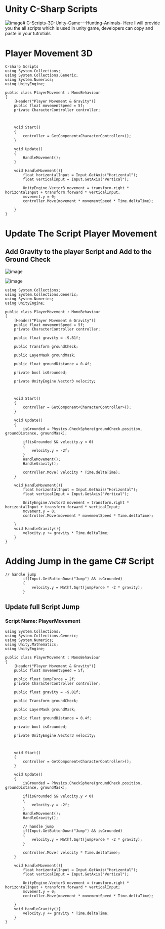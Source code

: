 # Unity C-Sharp Scripts
![image](https://github.com/user-attachments/assets/9b4ee461-e6b8-4458-98ff-7a1dfbfeb775)# C-Scripts-3D-Unity-Game---Hunting-Animals-
Here I will provide you the all scripts which is used in unity game, developers can copy and paste in your tutrotials

# Player Movement 3D
```
C-Sharp Scripts
using System.Collections;
using System.Collections.Generic;
using System.Numerics;
using UnityEngine;

public class PlayerMovement : MonoBehaviour
{
    [Header("Player Movement & Gravity")]
    public float movementSpeed = 5f;
    private CharacterController controller;
    


    void Start()
    {
        controller = GetComponent<CharacterController>();
    }

    void Update()
    {
        HandleMovement();
    }

    void HandleMovement(){
        float horizontalInput = Input.GetAxis("Horizontal");
        float verticalInput = Input.GetAxis("Vertical");

        UnityEngine.Vector3 movement = transform.right * horizontalInput + transform.forward * verticalInput;
        movement.y = 0;
        controller.Move(movement * movementSpeed * Time.deltaTime);

    }
}
```

# Update The Script Player Movement
## Add Gravity to the player Script and Add to the Ground Check
![image](https://github.com/user-attachments/assets/28fec217-e0df-4674-bf8c-026fe5a630ff)

![image](https://github.com/user-attachments/assets/55e295bb-083f-4d31-9e80-a18f42565683)

```
using System.Collections;
using System.Collections.Generic;
using System.Numerics;
using UnityEngine;

public class PlayerMovement : MonoBehaviour
{
    [Header("Player Movement & Gravity")]
    public float movementSpeed = 5f;
    private CharacterController controller;

    public float gravity = -9.81f;
    
    public Transform groundCheck;

    public LayerMask groundMask;

    public float groundDistance = 0.4f;

    private bool isGrounded;
    
    private UnityEngine.Vector3 velocity;



    void Start()
    {
        controller = GetComponent<CharacterController>();
    }

    void Update()
    {
        isGrounded = Physics.CheckSphere(groundCheck.position, groundDistance, groundMask);

        if(isGrounded && velocity.y < 0)
        {
            velocity.y = -2f;
        }
        HandleMovement();
        HandleGravity();

        controller.Move( velocity * Time.deltaTime);
    }

    void HandleMovement(){
        float horizontalInput = Input.GetAxis("Horizontal");
        float verticalInput = Input.GetAxis("Vertical");

        UnityEngine.Vector3 movement = transform.right * horizontalInput + transform.forward * verticalInput;
        movement.y = 0;
        controller.Move(movement * movementSpeed * Time.deltaTime);

    }
    void HandleGravity(){
        velocity.y += gravity * Time.deltaTime;
    }
}

```
# Adding Jump in the game C# Script
```
// handle jump
        if(Input.GetButtonDown("Jump") && isGrounded)
        {
            velocity.y = Mathf.Sqrt(jumpForce * -2 * gravity);
        }
```
## Update full Script Jump
### Script Name: PlayerMovement
```
using System.Collections;
using System.Collections.Generic;
using System.Numerics;
using Unity.Mathematics;
using UnityEngine;

public class PlayerMovement : MonoBehaviour
{
    [Header("Player Movement & Gravity")]
    public float movementSpeed = 5f;

    public float jumpForce = 2f;
    private CharacterController controller;

    public float gravity = -9.81f;
    
    public Transform groundCheck;

    public LayerMask groundMask;

    public float groundDistance = 0.4f;

    private bool isGrounded;
    
    private UnityEngine.Vector3 velocity;



    void Start()
    {
        controller = GetComponent<CharacterController>();
    }

    void Update()
    {
        isGrounded = Physics.CheckSphere(groundCheck.position, groundDistance, groundMask);

        if(isGrounded && velocity.y < 0)
        {
            velocity.y = -2f;
        }
        HandleMovement();
        HandleGravity();

        // handle jump
        if(Input.GetButtonDown("Jump") && isGrounded)
        {
            velocity.y = Mathf.Sqrt(jumpForce * -2 * gravity);
        }

        controller.Move( velocity * Time.deltaTime);
    }

    void HandleMovement(){
        float horizontalInput = Input.GetAxis("Horizontal");
        float verticalInput = Input.GetAxis("Vertical");

        UnityEngine.Vector3 movement = transform.right * horizontalInput + transform.forward * verticalInput;
        movement.y = 0;
        controller.Move(movement * movementSpeed * Time.deltaTime);

    }
    void HandleGravity(){
        velocity.y += gravity * Time.deltaTime;
    }
}

```
